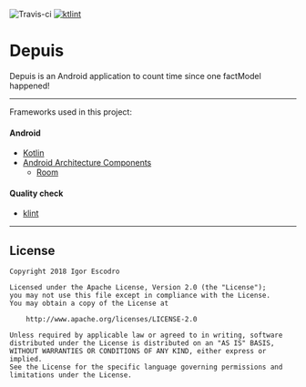 ![Travis-ci](https://api.travis-ci.org/orafaaraujo/Depuis.svg)
[![ktlint](https://img.shields.io/badge/code%20style-%E2%9D%A4-FF4081.svg)](https://ktlint.github.io/)

# Depuis
Depuis is an Android application to count time since one factModel happened!

---

Frameworks used in this project:

#### Android
- [Kotlin](https://kotlinlang.org)
- [Android Architecture Components](https://developer.android.com/topic/libraries/architecture/)
  - [Room](https://developer.android.com/topic/libraries/architecture/room)

#### Quality check
- [klint](https://github.com/shyiko/ktlint)

---

## License
```
Copyright 2018 Igor Escodro

Licensed under the Apache License, Version 2.0 (the "License");
you may not use this file except in compliance with the License.
You may obtain a copy of the License at

    http://www.apache.org/licenses/LICENSE-2.0

Unless required by applicable law or agreed to in writing, software
distributed under the License is distributed on an "AS IS" BASIS,
WITHOUT WARRANTIES OR CONDITIONS OF ANY KIND, either express or implied.
See the License for the specific language governing permissions and
limitations under the License.
